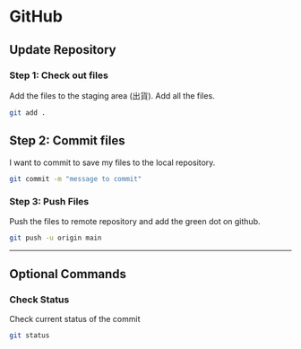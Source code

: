 # GitHub

## Update Repository

### Step 1: Check out files

Add the files to the staging area (出貨). Add all the files.

```bash
git add .
```

## Step 2: Commit files

I want to commit to save my files to the local repository.

```bash
git commit -m "message to commit"
```

### Step 3: Push Files

Push the files to remote repository and add the green dot on github. 

```bash
git push -u origin main
```

----------------

## Optional Commands

### Check Status

Check current status of the commit 

```bash
git status
```
